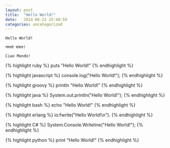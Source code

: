 ```yaml
---
layout: post
title:  "Hello World!"
date:   2014-06-22 15:48:59
categories: uncategorized
---
```


<pre><code>Hello World!</code></pre>

<pre><code>&#2344;&#2350;&#2360;&#2381;&#2340;&#2375; &#2360;&#2306;&#2360;&#2366;&#2352;!</code></pre>

<pre><code>Ciao Mondo!</code></pre>

{% highlight ruby %}
  puts "Hello World!"
{% endhighlight %}

{% highlight javascript %}
  console.log("Hello World!");
{% endhighlight %}

{% highlight groovy %}
  println "Hello World!"
{% endhighlight %}

{% highlight java %}
  System.out.println("Hello World!");
{% endhighlight %}

{% highlight bash %}
  echo "Hello World!"
{% endhighlight %}

{% highlight erlang %}
  io:fwrite("Hello World!\n").
{% endhighlight %}

{% highlight C# %}
  System.Console.Writeline("Hello World!");
{% endhighlight %}

{% highlight python %}
  print "Hello World!"
{% endhighlight %}
